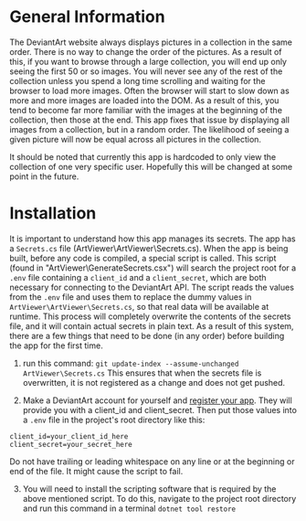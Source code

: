 # General Information

The DeviantArt website always displays pictures in a collection in the same order. There is no way to change the order of the pictures.
As a result of this, if you want to browse through a large collection, you will end up only seeing the first 50 or so images. You will
never see any of the rest of the collection unless you spend a long time scrolling and waiting for the browser to load more images.
Often the browser will start to slow down as more and more images are loaded into the DOM. As a result of this, you tend to become far
more familiar with the images at the beginning of the collection, then those at the end. This app fixes that issue by displaying all
images from a collection, but in a random order. The likelihood of seeing a given picture will now be equal across all pictures in the
collection.

It should be noted that currently this app is hardcoded to only view the collection of one very specific user. Hopefully this will be
changed at some point in the future.


# Installation
It is important to understand how this app manages its secrets. The app has a `Secrets.cs` file (ArtViewer\ArtViewer\Secrets.cs).
When the app is being built, before any code is compiled, a special script is called. This script (found in 
"ArtViewer\GenerateSecrets.csx") will search the project root for a `.env` file containing a `client_id` and a `client_secret`, 
which are both necessary for connecting to the DeviantArt API. The script reads the values from the `.env` file and uses them to 
replace the dummy values in `ArtViewer\ArtViewer\Secrets.cs`, so that real data will be available at runtime. This process will
completely overwrite the contents of the secrets file, and it will contain actual secrets in plain text. As a result of this system,
there are a few things that need to be done (in any order) before building the app for the first time. 

1) run this command:
`git update-index --assume-unchanged ArtViewer\Secrets.cs`
This ensures that when the secrets file is overwritten, it is not registered as a change and does not get pushed.

2) Make a DeviantArt account for yourself and [register your app](https://www.deviantart.com/developers/apps). They will provide you
with a client_id and client_secret. Then put those values into a `.env` file in the project's root directory like this:
```
client_id=your_client_id_here
client_secret=your_secret_here
```
Do not have trailing or leading whitespace on any line or at the beginning or end of the file. It might cause the script to fail.

3) You will need to install the scripting software that is required by the above mentioned script. To do this, navigate to the
project root directory and run this command in a terminal
`dotnet tool restore`
